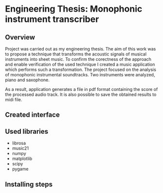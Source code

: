 # Engineering Thesis: Monophonic instrument transcriber

## Overview
Project was carried out as my engineering thesis. The aim of this work was to propose a technique that transforms the acoustic signals of musical instruments into sheet music. To confirm the corectness of the approach and enable verification of the used technique I created a music application which performs such a transformation. 
The project focused on the analysis of monophonic instrumental soundtracks. Two instruments were analyzed, piano and saxophone.

As a result, application generates a file in pdf format containing the score of the processed audio track. It is also possible to save the obtained results to midi file. 

## Created interface

## Used libraries

- librosa
- music21
- numpy
- matplotlib
- scipy
- pygame

## Installing steps

